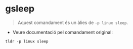 # gsleep

> Aquest comandament és un àlies de `-p linux sleep`.

- Veure documentació pel comandament original:

`tldr -p linux sleep`
